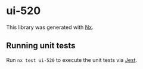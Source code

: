 # ui-520

This library was generated with [Nx](https://nx.dev).

## Running unit tests

Run `nx test ui-520` to execute the unit tests via [Jest](https://jestjs.io).
